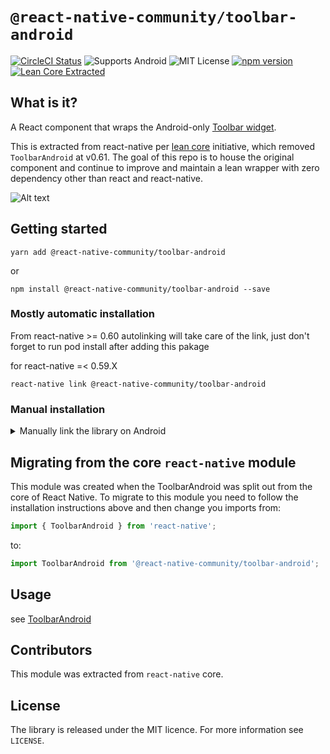 # `@react-native-community/toolbar-android`
[![CircleCI Status](https://img.shields.io/circleci/project/github/react-native-community/toolbar-android/master.svg)](https://circleci.com/gh/react-native-community/workflows/toolbar-android/tree/master) ![Supports Android](https://img.shields.io/badge/platforms-android-lightgrey.svg) ![MIT License](https://img.shields.io/npm/l/@react-native-community/toolbar-android.svg) [![npm version](https://img.shields.io/npm/v/@react-native-community/toolbar-android.svg?style=flat)](https://www.npmjs.com/package/@react-native-community/toolbar-android) [![Lean Core Extracted](https://img.shields.io/badge/Lean%20Core-Extracted-brightgreen.svg)](https://github.com/facebook/react-native/issues/23313)

## What is it?
A React component that wraps the Android-only [Toolbar widget](https://developer.android.com/reference/android/widget/Toolbar). 

This is extracted from react-native per [lean core](https://github.com/facebook/react-native/issues/23313) initiative, which removed `ToolbarAndroid` at v0.61. The goal of this repo is to house the original component and continue to improve and maintain a lean wrapper with zero dependency other than react and react-native.


![Alt text](screenShots/ToolbarAndroidExample.png)

## Getting started

`yarn add @react-native-community/toolbar-android`

or

`npm install @react-native-community/toolbar-android --save`

### Mostly automatic installation

From react-native >= 0.60 autolinking will take care of the link, just don't forget to run pod install after adding this pakage

for react-native =< 0.59.X

`react-native link @react-native-community/toolbar-android`

### Manual installation

<details>
<summary>Manually link the library on Android</summary>
   
#### `android/settings.gradle`
```groovy
include ':react-native-community-toolbar-android'
project(':react-native-community-toolbar-android').projectDir = new File(rootProject.projectDir, '../node_modules/@react-native-community/toolbar-android/android')
```

#### `android/app/build.gradle`
```groovy
dependencies {
   ...
   implementation project(':react-native-community-toolbar-android')
}
```

#### `android/app/src/main/.../MainApplication.java`
On top, where imports are:

```java
import com.reactnativecommunity.toolbarandroid.ReactToolbarPackage;
```

Add the `toolbar-android` class to your list of exported packages.

```java
@Override
protected List<ReactPackage> getPackages() {
    return Arrays.asList(
            new MainReactPackage(),
            new ReactToolbarPackage()
    );
}
```
</details>

## Migrating from the core `react-native` module
This module was created when the ToolbarAndroid was split out from the core of React Native. To migrate to this module you need to follow the installation instructions above and then change you imports from:

```javascript
import { ToolbarAndroid } from 'react-native';
```

to:

```javascript
import ToolbarAndroid from '@react-native-community/toolbar-android';
```

## Usage

see [ToolbarAndroid](./doc/toolbarandroid.md)                                                             

## Contributors

This module was extracted from `react-native` core.

## License
The library is released under the MIT licence. For more information see `LICENSE`.
